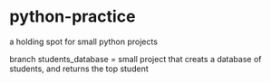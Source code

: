 # python-practice
a holding spot for small python projects


branch students_database = small project that creats a database of students, and returns the top student
